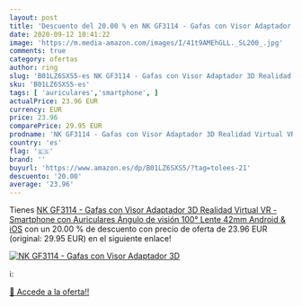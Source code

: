 ```yaml
---
layout: post
title: 'Descuento del 20.00 % en NK GF3114 - Gafas con Visor Adaptador 3D'
date: 2020-09-12 10:41:22
image: 'https://m.media-amazon.com/images/I/41t9AMEhGLL._SL200_.jpg'
comments: true
category: ofertas
author: ring
slug: 'B01LZ6SXS5-es NK GF3114 - Gafas con Visor Adaptador 3D Realidad Virtual...'
sku: 'B01LZ6SXS5-es'
tags: [ 'auriculares','smartphone', ]
actualPrice: 23.96 EUR
currency: EUR
price: 23.96
comparePrice: 29.95 EUR
prodname: 'NK GF3114 - Gafas con Visor Adaptador 3D Realidad Virtual VR - Smartphone  con Auriculares  Ángulo de visión 100°  Lente 42mm  Android & iOS'
country: 'es'
flag: '🇪🇸'
brand: ''
buyurl: 'https://www.amazon.es/dp/B01LZ6SXS5/?tag=tolees-21'
descuento: '20.00'
average: '23.96'
---
```


Tienes [NK GF3114 - Gafas con Visor Adaptador 3D Realidad Virtual VR - Smartphone  con Auriculares  Ángulo de visión 100°  Lente 42mm  Android & iOS](https://www.amazon.es/dp/B01LZ6SXS5/?tag=tolees-21) con un 20.00 % de descuento con precio de oferta de 23.96 EUR (original: 29.95 EUR) en el siguiente enlace!

[![NK GF3114 - Gafas con Visor Adaptador 3D](https://m.media-amazon.com/images/I/41t9AMEhGLL._SL200_.jpg)](https://www.amazon.es/dp/B01LZ6SXS5/?tag=tolees-21)

ℹ️:


[🛒 Accede a la oferta!!](https://www.amazon.es/dp/B01LZ6SXS5/?tag=tolees-21)
